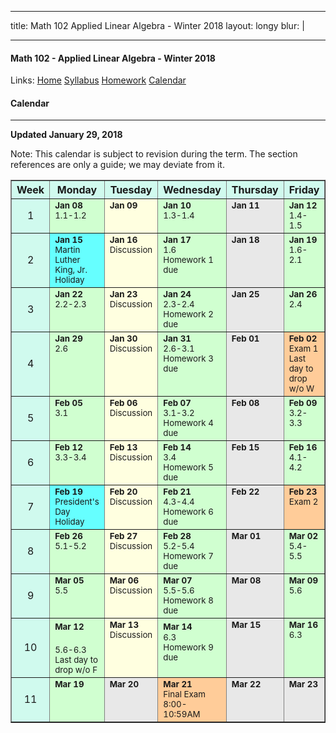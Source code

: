 
---  

title: Math 102 Applied Linear Algebra - Winter 2018
layout: longy
blur: |

---  

#### Math 102 - Applied Linear Algebra - Winter 2018  
  Links: [Home][math102Home]    [Syllabus][math102Syl]    [Homework][math102HW]    [Calendar][math102Cal]
    
   [math102Home]:http://thanghuynh.org/teaching/math102_w18.html
   [math102Syl]:http://thanghuynh.org/teaching/math102_syllabus.html
   [math102HW]:http://thanghuynh.org/teaching/math102_hw.html  
   [math102Cal]:http://thanghuynh.org/teaching/math102_calendar.html

#### Calendar    
---  


**Updated January 29, 2018**

Note: This calendar is subject to revision during the term. The section references are only a guide; we may deviate from it.  

<center>           
<table bgcolor="#D0FAEE" cellpadding="5" cellspacing="0" border="1">
<tbody>
<tr>
    <th width="10%">Week</th>
    <th width="18%">Monday</th>
    <th width="18%">Tuesday</th>
    <th width="18%">Wednesday</th>
    <th width="18%">Thursday</th>
    <th width="18%">Friday</th>
</tr>

<tr>
    <td align="center">1<br></td>
    <td valign="top" bgcolor="#d0ffd0"><b><small>Jan 08</small></b>
        <div align="left"><small>1.1-1.2 <br></small></div></td>
    <td valign="top" bgcolor="#ffffe0"><b><small>Jan 09</small></b>
		<div align="left"><small></small></div></td>
    <td valign="top" bgcolor="#d0ffd0"><b><small>Jan 10</small></b>
        <div align="left"><small>1.3-1.4 <br></small>
	<td valign="top" bgcolor="#E8E8E8"><b><small>Jan 11</small></b>
		<div align="left"><small></small></div></td>
    <td valign="top" bgcolor="#d0ffd0"><b><small>Jan 12</small></b>
        <div align="left"><small>1.4-1.5 <br></small></div></td>
</tr>

<tr>
    <td align="center">2<br></td>
    <td valign="top" bgcolor="#66ffff"><b><small>Jan 15</small></b>
        <div align="left"><small>Martin Luther King, Jr. <br>Holiday</small></div></td>
    <td valign="top" bgcolor="#ffffe0"><b><small>Jan 16</small></b>
		<div align="left"><small>Discussion</small></div></td>
    <td valign="top" bgcolor="#d0ffd0"><b><small>Jan 17</small></b>
        <div align="left"><small>1.6 <br>Homework 1 due</small></div></td>
	<td valign="top" bgcolor="#E8E8E8"><b><small>Jan 18</small></b>
		<div align="left"><small></small></div></td>
    <td valign="top" bgcolor="#d0ffd0"><b><small>Jan 19</small></b>
        <div align="left"><small>1.6-2.1 <br></small></div></td>
</tr>

<tr>
    <td align="center">3<br></td>
    <td valign="top" bgcolor="#d0ffd0"><b><small>Jan 22</small></b>
        <div align="left"><small>2.2-2.3 <br></small></div></td>
    <td valign="top" bgcolor="#ffffe0"><b><small>Jan 23</small></b>
		<div align="left"><small>Discussion<br></small></div></td>
    <td valign="top" bgcolor="#d0ffd0"><b><small>Jan 24</small></b>
        <div align="left"><small>2.3-2.4 <br>Homework 2 due</small></div></td>
	<td valign="top" bgcolor="#E8E8E8"><b><small>Jan 25</small></b>
		<div align="left"><small></small></div></td>
    <td valign="top" bgcolor="#d0ffd0"><b><small>Jan 26</small></b>
        <div align="left"><small>2.4 <br></small></div></td>
</tr>

<tr>
    <td align="center">4<br></td>
    <td valign="top" bgcolor="#d0ffd0"><b><small>Jan 29</small></b>
        <div align="left"><small>2.6<br></small></div></td>
	<td valign="top" bgcolor="#ffffe0"><b><small>Jan 30</small></b>
		<div align="left"><small>Discussion</small></div></td>
    <td valign="top" bgcolor="#d0ffd0"><b><small>Jan 31</small></b>
        <div align="left"><small>2.6-3.1 <br>Homework 3 due</small></div></td>
	<td valign="top" bgcolor="#E8E8E8"><b><small>Feb 01</small></b>
		<div align="left"><small></small></div></td>
    <td valign="top" bgcolor="#FFCC99"><b><small>Feb 02</small></b>
		<div align="left"><small>Exam 1 <br>Last day to drop w/o W</small></div></td>
</tr>

<tr>
    <td align="center">5<br></td>
    <td valign="top" bgcolor="#d0ffd0"><b><small>Feb 05</small></b>
        <div align="left"><small>3.1 <br></small></div></td>
    <td valign="top" bgcolor="#ffffe0"><b><small>Feb 06</small></b>
		<div align="left"><small>Discussion</small></div></td>
    <td valign="top" bgcolor="#d0ffd0"><b><small>Feb 07</small></b>
        <div align="left"><small>3.1-3.2 <br>Homework 4 due</small></div></td>
	<td valign="top" bgcolor="#E8E8E8"><b><small>Feb 08</small></b>
		<div align="left"><small></small></div></td>
    <td valign="top" bgcolor="#d0ffd0"><b><small>Feb 09</small></b>
        <div align="left"><small>3.2-3.3 <br></small></div></td>
</tr>

<tr>
    <td align="center">6<br></td>
    <td valign="top" bgcolor="#d0ffd0"><b><small>Feb 12</small></b>
        <div align="left"><small>3.3-3.4 <br></small></div></td>
    <td valign="top" bgcolor="#ffffe0"><b><small>Feb 13</small></b>
		<div align="left"><small>Discussion<br></small></div></td>
    <td valign="top" bgcolor="#d0ffd0"><b><small>Feb 14</small></b>
        <div align="left"><small>3.4 <br>Homework 5 due</small></div></td>
	<td valign="top" bgcolor="#E8E8E8"><b><small>Feb 15</small></b>
		<div align="left"><small></small></div></td>
    <td valign="top" bgcolor="#d0ffd0"><b><small>Feb 16</small></b>
		<div align="left"><small>4.1-4.2<br></small></div></td>
</tr>

<tr>
    <td align="center">7<br></td>
    <td valign="top" bgcolor="#66ffff"><b><small>Feb 19</small></b>
        <div align="left"><small>President's Day <br>Holiday<br></small></div></td>
    <td valign="top" bgcolor="#ffffe0"><b><small>Feb 20</small></b>
		<div align="left"><small>Discussion<br></small></div></td>
    <td valign="top" bgcolor="#d0ffd0"><b><small>Feb 21</small></b>
		<div align="left"><small>4.3-4.4 <br>Homework 6 due</small></div></td>
	<td valign="top" bgcolor="#E8E8E8"><b><small>Feb 22</small></b>
		<div align="left"><small></small></div></td>
    <td valign="top" bgcolor="#FFCC99"><b><small>Feb 23</small></b>
		<div align="left"><small>Exam 2 <br></small></div></td>
</tr>

<tr>
    <td align="center">8<br></td>
    <td valign="top" bgcolor="#d0ffd0"><b><small>Feb 26</small></b>
        <div align="left"><small>5.1-5.2<br></small></div></td>
    <td valign="top" bgcolor="#ffffe0"><b><small>Feb 27</small></b>
		<div align="left"><small>Discussion</small></div></td>
    <td valign="top" bgcolor="#d0ffd0"><b><small>Feb 28</small></b>
        <div align="left"><small>5.2-5.4 <br>Homework 7 due</small></div></td>
	<td valign="top" bgcolor="#E8E8E8"><b><small>Mar 01</small></b>
		<div align="left"><small></small></div></td>
    <td valign="top" bgcolor="#d0ffd0"><b><small>Mar 02</small></b>
		<div align="left"><small>5.4-5.5</small></div></td>
</tr>

<tr>
    <td align="center">9<br></td>
    <td valign="top" bgcolor="#d0ffd0"><b><small>Mar 05</small></b>
		<div align="left"><small>5.5 <br></small></div></td>
    <td valign="top" bgcolor="#ffffe0"><b><small>Mar 06</small></b>
		<div align="left"><small>Discussion</small></div></td>
    <td valign="top" bgcolor="#d0ffd0"><b><small>Mar 07</small></b>
        <div align="left"><small>5.5-5.6 <br>Homework 8 due</small></div></td>
	<td valign="top" bgcolor="#E8E8E8"><b><small>Mar 08</small></b>
        <div align="left"><small></small></div></td>
    <td valign="top" bgcolor="#d0ffd0"><b><small>Mar 09</small></b>
        <div align="left"><small>5.6 <br></small></div></td>
</tr>

<tr>
    <td align="center">10</td>
    <td valign="top" bgcolor="#d0ffd0"><small><b>Mar 12</b></small>
        <div align="left"><small>5.6-6.3 <br>Last day to drop w/o F</small></div></td>
    <td valign="top" bgcolor="#ffffe0"><b><small>Mar 13</small></b>
		<div align="left"><small>Discussion<br></small></div></td>
    <td valign="top" bgcolor="#d0ffd0"><b><small>Mar 14</small></b>
        <div align="left"><small>6.3 <br>Homework 9 due</small></div></td>
	<td valign="top" bgcolor="#E8E8E8"><b><small>Mar 15</small></b>
		<div align="left"><small></small></div></td>
    <td valign="top" bgcolor="#d0ffd0"><b><small>Mar 16</small></b>
        <div align="left"><small>6.3 <br></small></div></td>
</tr>

<tr>
    <td align="center">11</td>
    <td valign="top" bgcolor="#d0ffd0"><b><small>Mar 19</small></b>
	    <div align="left"><small></small></div></td>
	<td valign="top" bgcolor="#E8E8E8"><b><small>Mar 20</small></b></td>
    <td valign="top" bgcolor="#FFCC99"><b><small>Mar 21</small></b>
	    <div align="left"><small>Final Exam <br>8:00-10:59AM</small></div></td>
    <td valign="top" bgcolor="#E8E8E8"><b><small>Mar 22</small></b></td>
    <td valign="top" bgcolor="#E8E8E8"><b><small>Mar 23</small></b></td>
</tr>  





